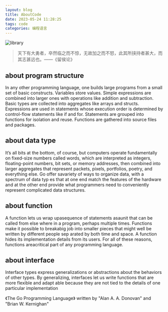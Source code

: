 ```yaml
---
layout: blog
title: AboutCode
date: 2023-05-24 11:28:25
tags: code
categories: 编程语言
---
```

![library](codeImage.jpg)
> 天下有大勇者，卒然临之而不惊，无故加之而不怒，此其所挟持者甚大，而其志甚远也。——《留侯论》

## about program structure

In any other programming language, one builds large programs from a small set of basic constructs. Variables store values. Simple expressions are combined into larger ones with operations like addition and subtraction. Basic types are collected into aggregates like arrays and structs. Expressions are used in statements whose execution order is determined by control-flow statements like if and for. Statements are grouped into functions for isolation and reuse. Functions are gathered into source files and packages.
<!--more-->
## about data type

It’s all bits at the bottom, of course, but computers operate fundamentally on fixed-size numbers called words, which are interpreted as integers, floating-point numbers, bit sets, or memory addresses, then combined into larger aggregates that represent packets, pixels, portfolios,
poetry, and everything else. Go offer savariety of ways to organize data, with a spectrum of data typ es that at one end match the features of the hardware and at the other end provide what programmers need to conveniently represent complicated data structures.

## about function

A function lets us wrap upasequence of statements asaunit that can be called from else where
in a program, perhaps multiple times. Functions make it possible to breakabig job into smaller pieces that might well be written by different people sep arated by both time and space.
A function hides its implementation details from its users. For all of these reasons, functions areacritical part of any programming language.

## about interface

Interface types express generalizations or abstractions about the behaviors of other types. By generalizing, interfaces let us write functions that are more flexible and adapt able because they are not tied to the details of one particular implementation

《The Go Programming Language》 written by "Alan A. A. Donovan" and "Brian W. Kernighan"
